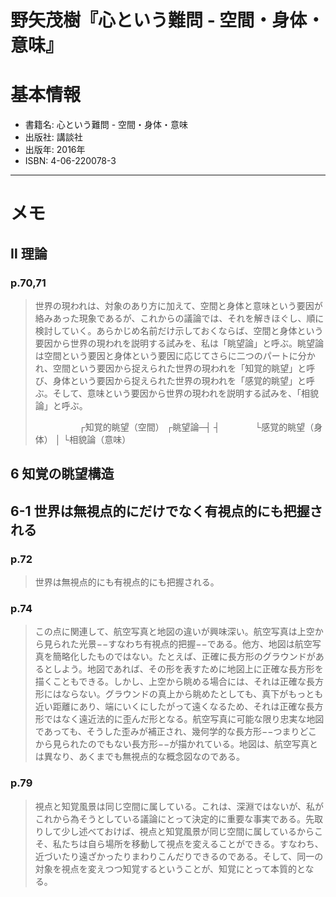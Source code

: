 野矢茂樹『心という難問 - 空間・身体・意味』
===========================================

# 基本情報

- 書籍名: 心という難問 - 空間・身体・意味
- 出版社: 講談社
- 出版年: 2016年
- ISBN: 4-06-220078-3

----

# メモ

## Ⅱ 理論

### p.70,71

> 世界の現われは、対象のあり方に加えて、空間と身体と意味という要因が絡みあった現象であるが、これからの議論では、それを解きほぐし、順に検討していく。あらかじめ名前だけ示しておくならば、空間と身体という要因から世界の現われを説明する試みを、私は「眺望論」と呼ぶ。眺望論は空間という要因と身体という要因に応じてさらに二つのパートに分かれ、空間という要因から捉えられた世界の現われを「知覚的眺望」と呼び、身体という要因から捉えられた世界の現われを「感覚的眺望」と呼ぶ。そして、意味という要因から世界の現われを説明する試みを、「相貌論」と呼ぶ。
>
> 　　　　　┌知覚的眺望（空間）
> ┌眺望論─┤
> ┤　　　　└感覚的眺望（身体）
> │
> └相貌論（意味）
>

## 6 知覚の眺望構造

## 6-1 世界は無視点的にだけでなく有視点的にも把握される

### p.72

> 世界は無視点的にも有視点的にも把握される。

### p.74

> この点に関連して、航空写真と地図の違いが興味深い。航空写真は上空から見られた光景−−すなわち有視点的把握−−である。他方、地図は航空写真を簡略化したものではない。たとえば、正確に長方形のグラウンドがあるとしよう。地図であれば、その形を表すために地図上に正確な長方形を描くこともできる。しかし、上空から眺める場合には、それは正確な長方形にはならない。グラウンドの真上から眺めたとしても、真下がもっとも近い距離にあり、端にいくにしたがって遠くなるため、それは正確な長方形ではなく遠近法的に歪んだ形となる。航空写真に可能な限り忠実な地図であっても、そうした歪みが補正され、幾何学的な長方形−−つまりどこから見られたのでもない長方形−−が描かれている。地図は、航空写真とは異なり、あくまでも無視点的な概念図なのである。

### p.79

> 視点と知覚風景は同じ空間に属している。これは、深淵ではないが、私がこれから為そうとしている議論にとって決定的に重要な事実である。先取りして少し述べておけば、視点と知覚風景が同じ空間に属しているからこそ、私たちは自ら場所を移動して視点を変えることができる。すなわち、近づいたり遠ざかったりまわりこんだりできるのである。そして、同一の対象を視点を変えつつ知覚するということが、知覚にとって本質的となる。

